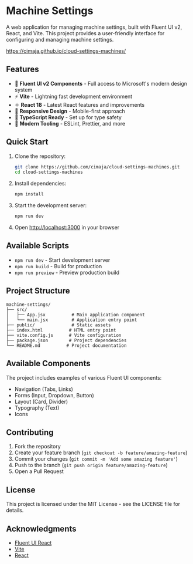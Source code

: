 # Machine Settings

A web application for managing machine settings, built with Fluent UI v2, React, and Vite. This project provides a user-friendly interface for configuring and managing machine settings.

https://cimaja.github.io/cloud-settings-machines/

## Features

- 🎨 **Fluent UI v2 Components** - Full access to Microsoft's modern design system
- ⚡️ **Vite** - Lightning fast development environment
- ⚛️ **React 18** - Latest React features and improvements
- 📱 **Responsive Design** - Mobile-first approach
- 🎯 **TypeScript Ready** - Set up for type safety
- 🔧 **Modern Tooling** - ESLint, Prettier, and more

## Quick Start

1. Clone the repository:
   ```bash
   git clone https://github.com/cimaja/cloud-settings-machines.git
   cd cloud-settings-machines
   ```

2. Install dependencies:
   ```bash
   npm install
   ```

3. Start the development server:
   ```bash
   npm run dev
   ```

4. Open [http://localhost:3000](http://localhost:3000) in your browser

## Available Scripts

- `npm run dev` - Start development server
- `npm run build` - Build for production
- `npm run preview` - Preview production build

## Project Structure

```
machine-settings/
├── src/
│   ├── App.jsx          # Main application component
│   └── main.jsx         # Application entry point
├── public/              # Static assets
├── index.html          # HTML entry point
├── vite.config.js      # Vite configuration
├── package.json        # Project dependencies
└── README.md          # Project documentation
```

## Available Components

The project includes examples of various Fluent UI components:

- Navigation (Tabs, Links)
- Forms (Input, Dropdown, Button)
- Layout (Card, Divider)
- Typography (Text)
- Icons

## Contributing

1. Fork the repository
2. Create your feature branch (`git checkout -b feature/amazing-feature`)
3. Commit your changes (`git commit -m 'Add some amazing feature'`)
4. Push to the branch (`git push origin feature/amazing-feature`)
5. Open a Pull Request

## License

This project is licensed under the MIT License - see the LICENSE file for details.

## Acknowledgments

- [Fluent UI React](https://react.fluentui.dev/)
- [Vite](https://vitejs.dev/)
- [React](https://reactjs.org/)
